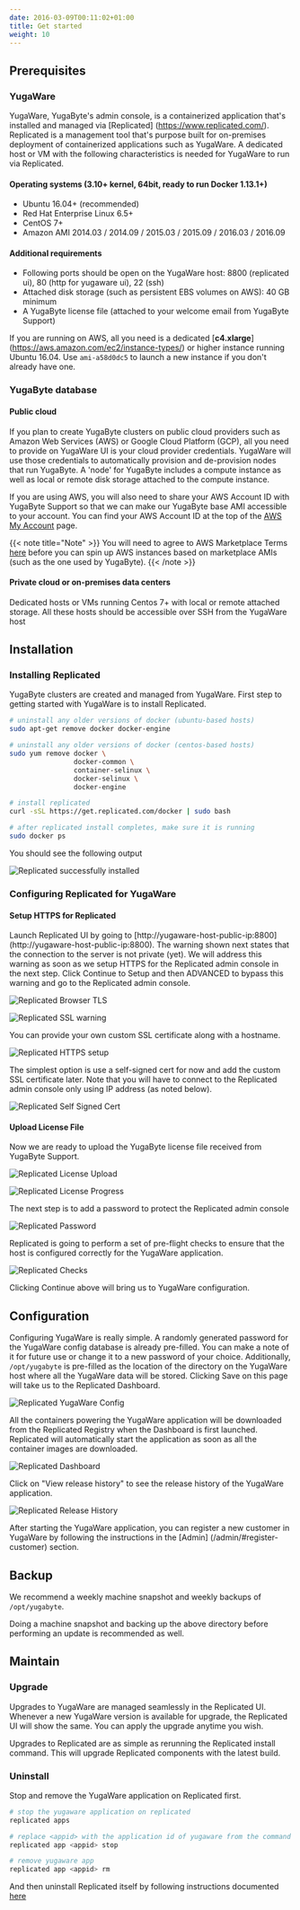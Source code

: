 ```yaml
---
date: 2016-03-09T00:11:02+01:00
title: Get started
weight: 10
---
```


## Prerequisites

### YugaWare

YugaWare, YugaByte's admin console, is a containerized application that's installed and managed via [Replicated] (https://www.replicated.com/). Replicated is a management tool that's purpose built for on-premises deployment of containerized applications such as YugaWare. A dedicated host or VM with the following characteristics is needed for YugaWare to run via Replicated.

#### Operating systems (3.10+ kernel, 64bit, ready to run Docker 1.13.1+)

- Ubuntu 16.04+ (recommended)
- Red Hat Enterprise Linux 6.5+
- CentOS 7+ 
- Amazon AMI 2014.03 / 2014.09 / 2015.03 / 2015.09 / 2016.03 / 2016.09

#### Additional requirements

- Following ports should be open on the YugaWare host: 
8800 (replicated ui), 80 (http for yugaware ui), 22 (ssh)
- Attached disk storage (such as persistent EBS volumes on AWS): 40 GB minimum
- A YugaByte license file (attached to your welcome email from YugaByte Support)

If you are running on AWS, all you need is a dedicated [**c4.xlarge**] (https://aws.amazon.com/ec2/instance-types/) or higher instance running Ubuntu 16.04. Use `ami-a58d0dc5` to launch a new instance if you don't already have one.

### YugaByte database

#### Public cloud

If you plan to create YugaByte clusters on public cloud providers such as Amazon Web Services (AWS) or Google Cloud Platform (GCP), all you need to provide on YugaWare UI is your cloud provider credentials. YugaWare will use those credentials to automatically provision and de-provision nodes that run YugaByte. A 'node' for YugaByte includes a compute instance as well as local or remote disk storage attached to the compute instance.

If you are using AWS, you will also need to share your AWS Account ID with YugaByte Support so that we can make our YugaByte base AMI accessible to your account. You can find your AWS Account ID at the top of the [AWS My Account](https://console.aws.amazon.com/billing/home?#/account) page.

{{< note title="Note" >}}
You will need to agree to AWS Marketplace Terms [here](https://aws.amazon.com/marketplace/library/ref=mrc_prm_manage_subscriptions) before you can spin up AWS instances based on marketplace AMIs (such as the one used by YugaByte). 
{{< /note >}}

#### Private cloud or on-premises data centers

Dedicated hosts or VMs running Centos 7+ with local or remote attached storage. All these hosts should be accessible over SSH from the YugaWare host


## Installation

### Installing Replicated

YugaByte clusters are created and managed from YugaWare. First step to getting started with YugaWare is to install Replicated. 


```sh
# uninstall any older versions of docker (ubuntu-based hosts)
sudo apt-get remove docker docker-engine

# uninstall any older versions of docker (centos-based hosts)
sudo yum remove docker \
                docker-common \
                container-selinux \
                docker-selinux \
                docker-engine

# install replicated
curl -sSL https://get.replicated.com/docker | sudo bash

# after replicated install completes, make sure it is running 
sudo docker ps
```
You should see the following output

![Replicated successfully installed](/images/replicated-success.png)

### Configuring Replicated for YugaWare

#### Setup HTTPS for Replicated

Launch Replicated UI by going to [http://yugaware-host-public-ip:8800] (http://yugaware-host-public-ip:8800). The warning shown next states that the connection to the server is not private (yet). We will address this warning as soon as we setup HTTPS for the Replicated admin console in the next step. Click Continue to Setup and then ADVANCED to bypass this warning and go to the Replicated admin console.

![Replicated Browser TLS](/images/replicated-browser-tls.png)

![Replicated SSL warning](/images/replicated-warning.png)


You can provide your own custom SSL certificate along with a hostname. 

![Replicated HTTPS setup](/images/replicated-https.png)

The simplest option is use a self-signed cert for now and add the custom SSL certificate later. Note that you will have to connect to the Replicated admin console only using IP address (as noted below).

![Replicated Self Signed Cert](/images/replicated-selfsigned.png)

#### Upload License File

Now we are ready to upload the YugaByte license file received from YugaByte Support. 

![Replicated License Upload](/images/replicated-license-upload.png)

![Replicated License Progress](/images/replicated-license-progress.png)

The next step is to add a password to protect the Replicated admin console

![Replicated Password](/images/replicated-password.png)

Replicated is going to perform a set of pre-flight checks to ensure that the host is configured correctly for the YugaWare application.

![Replicated Checks](/images/replicated-checks.png)

Clicking Continue above will bring us to YugaWare configuration.

## Configuration

Configuring YugaWare is really simple. A randomly generated password for the YugaWare config database is already pre-filled. You can make a note of it for future use or change it to a new password of your choice. Additionally, `/opt/yugabyte` is pre-filled as the location of the directory on the YugaWare host where all the YugaWare data will be stored.  Clicking Save on this page will take us to the Replicated Dashboard.

![Replicated YugaWare Config](/images/replicated-yugaware-config.png)

All the containers powering the YugaWare application will be downloaded from the Replicated Registry when the Dashboard is first launched. Replicated will automatically start the application as soon as all the container images are downloaded.

![Replicated Dashboard](/images/replicated-dashboard.png)

Click on "View release history" to see the release history of the YugaWare application.

![Replicated Release History](/images/replicated-release-history.png)

After starting the YugaWare application, you can register a new customer in YugaWare by following the instructions in the [Admin] (/admin/#register-customer) section.

## Backup

We recommend a weekly machine snapshot and weekly backups of `/opt/yugabyte`.

Doing a machine snapshot and backing up the above directory before performing an update is recommended as well.


## Maintain

### Upgrade

Upgrades to YugaWare are managed seamlessly in the Replicated UI. Whenever a new YugaWare version is available for upgrade, the Replicated UI will show the same. You can apply the upgrade anytime you wish.

Upgrades to Replicated are as simple as rerunning the Replicated install command. This will upgrade Replicated components with the latest build.


### Uninstall
Stop and remove the YugaWare application on Replicated first. 

```sh
# stop the yugaware application on replicated
replicated apps

# replace <appid> with the application id of yugaware from the command above
replicated app <appid> stop

# remove yugaware app
replicated app <appid> rm
```

And then uninstall Replicated itself by following instructions documented [here](https://www.replicated.com/docs/distributing-an-application/installing-via-script/#removing-replicated)

